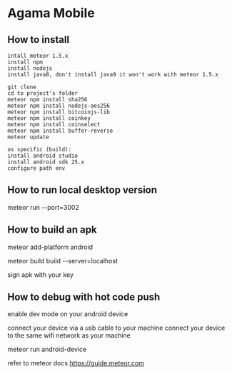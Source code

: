 # Agama Mobile

## How to install

```
intall meteor 1.5.x
install npm
install nodejs
install java8, don't install java9 it won't work with meteor 1.5.x

git clone
cd to project's folder
meteor npm install sha256
meteor npm install nodejs-aes256
meteor npm install bitcoinjs-lib
meteor npm install coinkey
meteor npm install coinselect
meteor npm install buffer-reverse
meteor update

os specific (build):
install android studio
install android sdk 25.x
configure path env
```

## How to run local desktop version
meteor run --port=3002

## How to build an apk
meteor add-platform android

meteor build build --server=localhost

sign apk with your key

## How to debug with hot code push
enable dev mode on your android device

connect your device via a usb cable to your machine
connect your device to the same wifi network as your machine

meteor run android-device

refer to meteor docs https://guide.meteor.com